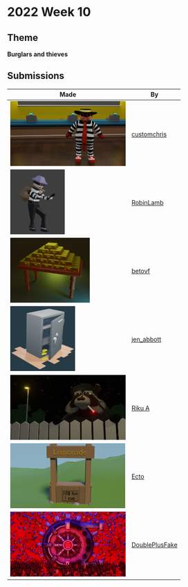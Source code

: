 # 2022 Week 10


## Theme

**Burglars and thieves**


## Submissions


| Made | By |
|------|----|
| <img src="./customchris/HamBurglar.jpg" height="150" /> | [customchris](./customchris/) |
| <img src="./RobinLamb/lowpolyburglar.png" height="150" /> | [RobinLamb](./RobinLamb/) |
| <img src="./betovf/money-heist.png" height="150" /> | [betovf](./betovf/) |
| <img src="./jen_abbott/jsa-robbery-mar2022.jpg" height="150" /> | [jen_abbott](./jen_abbott/) |
| <img src="./RikuA/burglero_2.png" height="150" /> | [Riku A](./RikuA/) |
| <img src="./Ecto/unknown.png" height="150" /> | [Ecto](./Ecto/) |
| <img src="./DoublePlusFake/nightmareVault.png" height="150" /> | [DoublePlusFake](./DoublePlusFake/) |
